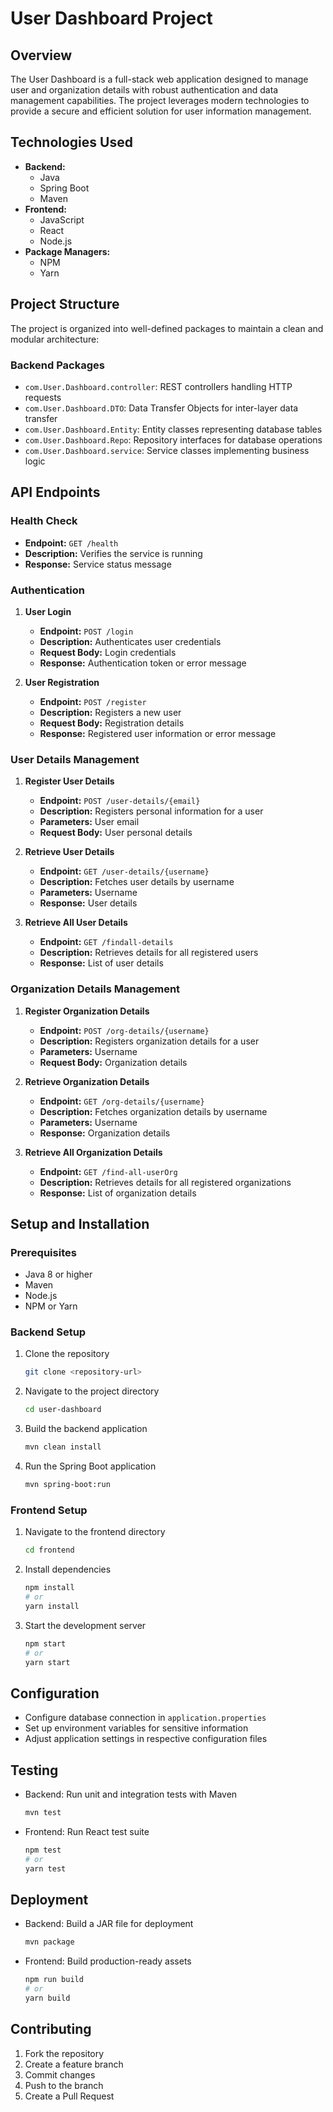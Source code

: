 # User Dashboard Project

## Overview
The User Dashboard is a full-stack web application designed to manage user and organization details with robust authentication and data management capabilities. The project leverages modern technologies to provide a secure and efficient solution for user information management.

## Technologies Used
- **Backend:**
  - Java
  - Spring Boot
  - Maven
- **Frontend:**
  - JavaScript
  - React
  - Node.js
- **Package Managers:**
  - NPM
  - Yarn

## Project Structure
The project is organized into well-defined packages to maintain a clean and modular architecture:

### Backend Packages
- `com.User.Dashboard.controller`: REST controllers handling HTTP requests
- `com.User.Dashboard.DTO`: Data Transfer Objects for inter-layer data transfer
- `com.User.Dashboard.Entity`: Entity classes representing database tables
- `com.User.Dashboard.Repo`: Repository interfaces for database operations
- `com.User.Dashboard.service`: Service classes implementing business logic

## API Endpoints

### Health Check
- **Endpoint:** `GET /health`
- **Description:** Verifies the service is running
- **Response:** Service status message

### Authentication
1. **User Login**
   - **Endpoint:** `POST /login`
   - **Description:** Authenticates user credentials
   - **Request Body:** Login credentials
   - **Response:** Authentication token or error message

2. **User Registration**
   - **Endpoint:** `POST /register`
   - **Description:** Registers a new user
   - **Request Body:** Registration details
   - **Response:** Registered user information or error message

### User Details Management
1. **Register User Details**
   - **Endpoint:** `POST /user-details/{email}`
   - **Description:** Registers personal information for a user
   - **Parameters:** User email
   - **Request Body:** User personal details

2. **Retrieve User Details**
   - **Endpoint:** `GET /user-details/{username}`
   - **Description:** Fetches user details by username
   - **Parameters:** Username
   - **Response:** User details

3. **Retrieve All User Details**
   - **Endpoint:** `GET /findall-details`
   - **Description:** Retrieves details for all registered users
   - **Response:** List of user details

### Organization Details Management
1. **Register Organization Details**
   - **Endpoint:** `POST /org-details/{username}`
   - **Description:** Registers organization details for a user
   - **Parameters:** Username
   - **Request Body:** Organization details

2. **Retrieve Organization Details**
   - **Endpoint:** `GET /org-details/{username}`
   - **Description:** Fetches organization details by username
   - **Parameters:** Username
   - **Response:** Organization details

3. **Retrieve All Organization Details**
   - **Endpoint:** `GET /find-all-userOrg`
   - **Description:** Retrieves details for all registered organizations
   - **Response:** List of organization details

## Setup and Installation

### Prerequisites
- Java 8 or higher
- Maven
- Node.js
- NPM or Yarn

### Backend Setup
1. Clone the repository
   ```bash
   git clone <repository-url>
   ```

2. Navigate to the project directory
   ```bash
   cd user-dashboard
   ```

3. Build the backend application
   ```bash
   mvn clean install
   ```

4. Run the Spring Boot application
   ```bash
   mvn spring-boot:run
   ```

### Frontend Setup
1. Navigate to the frontend directory
   ```bash
   cd frontend
   ```

2. Install dependencies
   ```bash
   npm install
   # or
   yarn install
   ```

3. Start the development server
   ```bash
   npm start
   # or
   yarn start
   ```

## Configuration
- Configure database connection in `application.properties`
- Set up environment variables for sensitive information
- Adjust application settings in respective configuration files

## Testing
- Backend: Run unit and integration tests with Maven
  ```bash
  mvn test
  ```
- Frontend: Run React test suite
  ```bash
  npm test
  # or
  yarn test
  ```

## Deployment
- Backend: Build a JAR file for deployment
  ```bash
  mvn package
  ```
- Frontend: Build production-ready assets
  ```bash
  npm run build
  # or
  yarn build
  ```

## Contributing
1. Fork the repository
2. Create a feature branch
3. Commit changes
4. Push to the branch
5. Create a Pull Request
